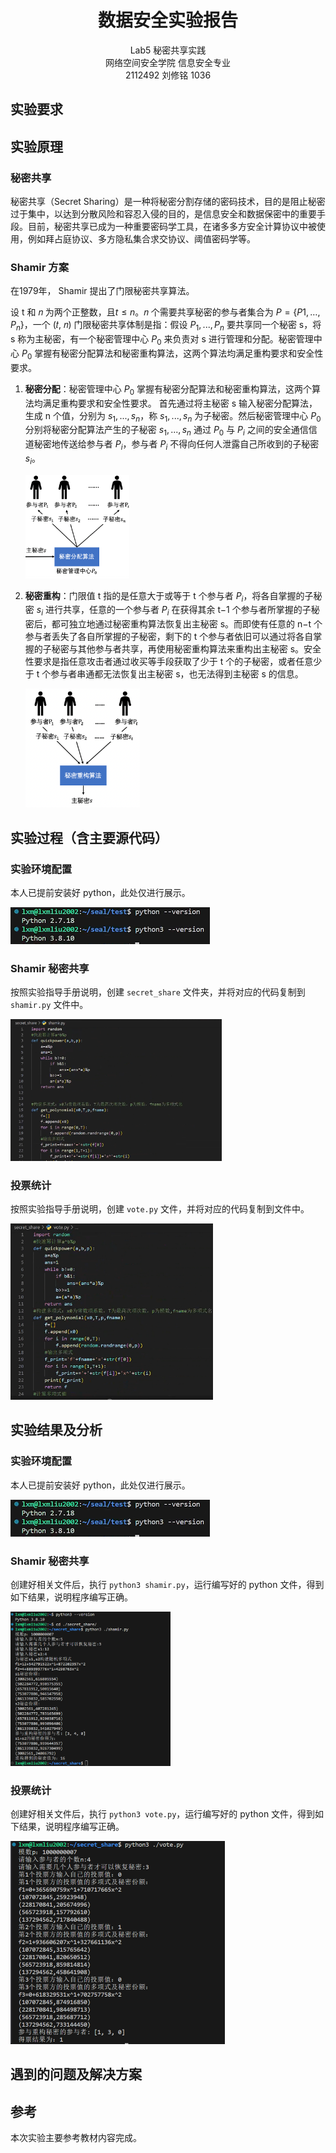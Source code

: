 # <center>数据安全实验报告</center>

<center>Lab5 秘密共享实践</center>

<center> 网络空间安全学院 信息安全专业</center>

<center> 2112492 刘修铭 1036</center>

## 实验要求






## 实验原理

### 秘密共享

秘密共享（Secret Sharing）是一种将秘密分割存储的密码技术，目的是阻止秘密过于集中，以达到分散风险和容忍入侵的目的，是信息安全和数据保密中的重要手段。目前，秘密共享已成为一种重要密码学工具，在诸多多方安全计算协议中被使用，例如拜占庭协议、多方隐私集合求交协议、阈值密码学等。 

### Shamir 方案

在1979年， Shamir 提出了门限秘密共享算法。 

设 t 和 𝑛 为两个正整数，且$t\le n$。𝑛 个需要共享秘密的参与者集合为 $P=\{P1,…,P_n\}$，一个 (𝑡, 𝑛) 门限秘密共享体制是指：假设 $P_1,...,P_n$  要共享同一个秘密 s，将 s 称为主秘密，有一个秘密管理中心 $P_0$ 来负责对 s 进行管理和分配。秘密管理中心 $P_0$ 掌握有秘密分配算法和秘密重构算法，这两个算法均满足重构要求和安全性要求。 

1. **秘密分配**：秘密管理中心 $P_0$ 掌握有秘密分配算法和秘密重构算法，这两个算法均满足重构要求和安全性要求。 首先通过将主秘密 s 输入秘密分配算法，生成 n 个值，分别为 $s_1,...,s_n$，称 $s_1,...,s_n$ 为子秘密。然后秘密管理中心 $P_0$ 分别将秘密分配算法产生的子秘密 $s_1,...,s_n$ 通过 $P_0$ 与 $P_i$ 之间的安全通信信道秘密地传送给参与者 $P_i$，参与者 $P_i$ 不得向任何人泄露自己所收到的子秘密 $s_i$。

   <img src="./2112492%20%E5%88%98%E4%BF%AE%E9%93%AD%20%E7%A7%98%E5%AF%86%E5%85%B1%E4%BA%AB%E5%AE%9E%E8%B7%B5.pic/image-20240319093233363.png" alt="image-20240319093233363" style="zoom:50%;" />

2. **秘密重构**：门限值 t 指的是任意大于或等于 t 个参与者 $P_i$，将各自掌握的子秘密 $s_i$ 进行共享，任意的一个参与者 $P_i$ 在获得其余 t−1 个参与者所掌握的子秘密后，都可独立地通过秘密重构算法恢复出主秘密 s。而即使有任意的 n−t 个参与者丢失了各自所掌握的子秘密，剩下的 t 个参与者依旧可以通过将各自掌握的子秘密与其他参与者共享，再使用秘密重构算法来重构出主秘密 s。安全性要求是指任意攻击者通过收买等手段获取了少于 t 个的子秘密，或者任意少于 t 个参与者串通都无法恢复出主秘密 s，也无法得到主秘密 s 的信息。 

   <img src="./2112492%20%E5%88%98%E4%BF%AE%E9%93%AD%20%E7%A7%98%E5%AF%86%E5%85%B1%E4%BA%AB%E5%AE%9E%E8%B7%B5.pic/image-20240319093419286.png" alt="image-20240319093419286" style="zoom:50%;" />

 



## 实验过程（含主要源代码）

### 实验环境配置

本人已提前安装好 python，此处仅进行展示。

<img src="./2112492%20%E5%88%98%E4%BF%AE%E9%93%AD%20%E7%A7%98%E5%AF%86%E5%85%B1%E4%BA%AB%E5%AE%9E%E8%B7%B5.pic/image-20240319093625973.png" alt="image-20240319093625973" style="zoom:50%;" />

### Shamir 秘密共享

按照实验指导手册说明，创建 `secret_share` 文件夹，并将对应的代码复制到 `shamir.py` 文件中。

<img src="./2112492%20%E5%88%98%E4%BF%AE%E9%93%AD%20%E7%A7%98%E5%AF%86%E5%85%B1%E4%BA%AB%E5%AE%9E%E8%B7%B5.pic/image-20240319093810842.png" alt="image-20240319093810842" style="zoom: 33%;" />

### 投票统计

按照实验指导手册说明，创建 `vote.py` 文件，并将对应的代码复制到文件中。

<img src="./2112492%20%E5%88%98%E4%BF%AE%E9%93%AD%20%E7%A7%98%E5%AF%86%E5%85%B1%E4%BA%AB%E5%AE%9E%E8%B7%B5.pic/image-20240319094040297.png" alt="image-20240319094040297" style="zoom:33%;" />






















## 实验结果及分析

### 实验环境配置

本人已提前安装好 python，此处仅进行展示。

<img src="./2112492%20%E5%88%98%E4%BF%AE%E9%93%AD%20%E7%A7%98%E5%AF%86%E5%85%B1%E4%BA%AB%E5%AE%9E%E8%B7%B5.pic/image-20240319093625973.png" alt="image-20240319093625973" style="zoom:50%;" />

### Shamir 秘密共享

创建好相关文件后，执行 `python3 shamir.py`，运行编写好的 python 文件，得到如下结果，说明程序编写正确。

<img src="./2112492%20%E5%88%98%E4%BF%AE%E9%93%AD%20%E7%A7%98%E5%AF%86%E5%85%B1%E4%BA%AB%E5%AE%9E%E8%B7%B5.pic/image-20240319093937654.png" alt="image-20240319093937654" style="zoom:33%;" />

### 投票统计

创建好相关文件后，执行 `python3 vote.py`，运行编写好的 python 文件，得到如下结果，说明程序编写正确。

<img src="./2112492%20%E5%88%98%E4%BF%AE%E9%93%AD%20%E7%A7%98%E5%AF%86%E5%85%B1%E4%BA%AB%E5%AE%9E%E8%B7%B5.pic/image-20240319094112809.png" alt="image-20240319094112809" style="zoom:50%;" />





## 遇到的问题及解决方案






## 参考

本次实验主要参考教材内容完成。